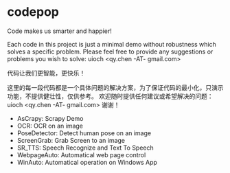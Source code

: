 # codepop

Code makes us smarter and happier!

Each code in this project is just a minimal demo without robustness which solves a specific problem.
Please feel free to provide any suggestions or problems you wish to solve: uioch <qy.chen -AT- gmail.com>

代码让我们更智能，更快乐！

这里的每一段代码都是一个具体问题的解决方案，为了保证代码的最小化，只演示功能，不提供健壮性，仅供参考。
欢迎随时提供任何建议或希望解决的问题：uioch <qy.chen -AT- gmail.com>
谢谢！


* AsCrapy: Scrapy Demo
* OCR: OCR on an image
* PoseDetector: Detect human pose on an image
* ScreenGrab: Grab Screen to an image
* SR_TTS: Speech Recognize and Text To Speech
* WebpageAuto: Automatical web page control
* WinAuto: Automatical operation on Windows App
